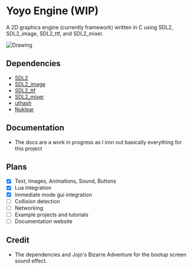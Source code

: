 # Yoyo Engine (WIP)

A 2D graphics engine (currently framework) written in C using SDL2, SDL2_image, SDL2_ttf, and SDL2_mixer.

![Drawing](https://github.com/Yoyolick/SCDG/assets/43967290/f98545d1-c4ba-419e-a674-da436f591d23)

## Dependencies

- [SDL2](https://www.libsdl.org/)
- [SDL2_image](https://www.libsdl.org/projects/SDL_image/)
- [SDL2_ttf](https://www.libsdl.org/projects/SDL_ttf/)
- [SDL2_mixer](https://www.libsdl.org/projects/SDL_mixer/)
- [uthash](https://github.com/troydhanson/uthash)
- [Nuklear](https://github.com/Immediate-Mode-UI/Nuklear)

## Documentation

- The docs are a work in progress as I iron out basically everything for this project

## Plans

- [X] Text, Images, Animations, Sound, Buttons
- [X] Lua integration
- [X] Immediate mode gui integration
- [ ] Collision detection
- [ ] Networking
- [ ] Example projects and tutorials
- [ ] Documentation website

## Credit

- The dependencies and Jojo's Bizarre Adventure for the bootup screen sound effect.
